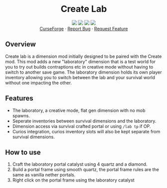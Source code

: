 <br />
<div align="center">
  <h1 align="center">Create Lab</h1>

  <p align="center">
    <img src="https://github.com/Blukzen/CreateLab/actions/workflows/release.yml/badge.svg"/>
    <img src="https://github.com/Blukzen/CreateLab/actions/workflows/snapshots.yml/badge.svg"/>
    <img src="https://cf.way2muchnoise.eu/606804.svg"/>
    <img src="https://cf.way2muchnoise.eu/versions/606804.svg"/>
    <br />
    <a href="https://www.curseforge.com/minecraft/mc-mods/create-lab">CurseForge</a>
    ·
    <a href="https://github.com/Blukzen/CreateLab/issues">Report Bug</a>
    ·
    <a href="https://github.com/Blukzen/CreateLab/issues">Request Feature</a>
  </p>
</div>

## Overview

Create lab is a dimension mod initially designed to be paired with the Create mod. This mod adds a new "laboratory" dimension that is a test world for you to try out builds contraptions etc in creative mode without having to switch to another save game. The laboratory dimension holds its own player inventory allowing you to switch between the lab and your survival world without one impacting the other.

## Features

- The laboratory, a creative mode, flat gen dimension with no mob spawns.
- Seperate inventories between survival dimensions and the laboratory.
- Dimension access via survival crafted portal or using `/lab tp` if OP.
- Curios integration, curios inventory slots will also be kept separate from survival dimensions.

## How to use
1. Craft the laboratory portal catalyst using 4 quartz and a diamond.
2. Build a portal frame using smooth quartz, the portal frame rules are the same as vanilla nether portals.
3. Right click on the portal frame using the laboratory catalyst
